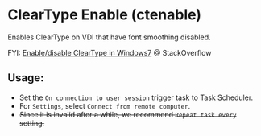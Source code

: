 # ClearType Enable (ctenable)

Enables ClearType on VDI that have font smoothing disabled.

FYI: [Enable/disable ClearType in Windows7](https://stackoverflow.com/questions/5676768/enable-disable-cleartype-in-windows7) @ StackOverflow

## Usage:

 * Set the `On connection to user session` trigger task to Task Scheduler.
 * For `Settings`, select `Connect from remote computer`.
 * ~~Since it is invalid after a while, we recommend `Repeat task every` setting.~~
